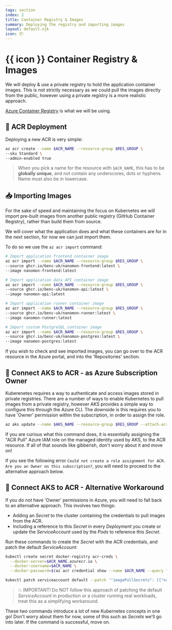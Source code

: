 ```yaml
---
tags: section
index: 2
title: Container Registry & Images
summary: Deploying the registry and importing images
layout: default.njk
icon: 📦
---
```


# {{ icon }} Container Registry & Images

We will deploy & use a private registry to hold the application container images. This is not strictly necessary as we
could pull the images directly from the public, however using a private registry is a more realistic approach.

[Azure Container Registry](https://docs.microsoft.com/azure/container-registry/) is what we will be using.

## 🚀 ACR Deployment

Deploying a new ACR is very simple:

```bash
az acr create --name $ACR_NAME --resource-group $RES_GROUP \
--sku Standard \
--admin-enabled true
```

> When you pick a name for the resource with `$ACR_NAME`, this has to be **globally unique**, and not contain any
> underscores, dots or hyphens. Name must also be in lowercase.

## 📥 Importing Images

For the sake of speed and maintaining the focus on Kubernetes we will import pre-built images from another public
registry (GitHub Container Registry), rather than build them from source.

We will cover what the application does and what these containers are for in the next section, for now we can just
import them.

To do so we use the `az acr import` command:

```bash
# Import application frontend container image
az acr import --name $ACR_NAME --resource-group $RES_GROUP \
--source ghcr.io/benc-uk/nanomon-frontend:latest \
--image nanomon-frontend:latest

# Import application data API container image
az acr import --name $ACR_NAME --resource-group $RES_GROUP \
--source ghcr.io/benc-uk/nanomon-api:latest \
--image nanomon-api:latest

# Import application runner container image
az acr import --name $ACR_NAME --resource-group $RES_GROUP \
--source ghcr.io/benc-uk/nanomon-runner:latest \
--image nanomon-runner:latest

# Import custom PostgreSQL container image
az acr import --name $ACR_NAME --resource-group $RES_GROUP \
--source ghcr.io/benc-uk/nanomon-postgres:latest \
--image nanomon-postgres:latest
```

If you wish to check and see imported images, you can go over to the ACR resource in the Azure portal, and into the
'Repositories' section.

## 🔌 Connect AKS to ACR - as Azure Subscription Owner

Kuberenetes requires a way to authenticate and access images stored in private registries. There are a number of ways to
enable Kubernetes to pull images from a private registry, however AKS provides a simple way to configure this through
the Azure CLI. The downside is this requires you to have 'Owner' permission within the subscription, in order to assign
the role.

```bash
az aks update --name $AKS_NAME --resource-group $RES_GROUP --attach-acr $ACR_NAME
```

If you are curious what this command does, it is essentially assigning the "ACR Pull" Azure IAM role on the managed
identity used by AKS, to the ACR resource. If all of that sounds like gibberish, don't worry about it and move on!

If you see the following error `Could not create a role assignment for ACR. Are you an Owner on this subscription?`, you
will need to proceed to the alternative approach below.

## 🔌 Connect AKS to ACR - Alternative Workaround

If you do not have 'Owner' permissions in Azure, you will need to fall back to an alternative approach. This involves
two things:

- Adding an _Secret_ to the cluster containing the credentials to pull images from the ACR.
- Including a reference to this _Secret_ in every _Deployment_ you create or update the _ServiceAccount_ used by the
  _Pods_ to reference this _Secret_.

Run these commands to create the _Secret_ with the ACR credentials, and patch the default _ServiceAccount_:

```bash
kubectl create secret docker-registry acr-creds \
  --docker-server=$ACR_NAME.azurecr.io \
  --docker-username=$ACR_NAME \
  --docker-password=$(az acr credential show --name $ACR_NAME --query "passwords[0].value" -o tsv)

kubectl patch serviceaccount default --patch '"imagePullSecrets": [{"name": "acr-creds" }]'
```

> 💥 IMPORTANT! Do NOT follow this approach of patching the default _ServiceAccount_ in production or a cluster running
> real workloads, treat this as a simplifying workaround.

These two commands introduce a lot of new Kubernetes concepts in one go! Don't worry about them for now, some of this
such as _Secrets_ we'll go into later. If the command is successful, move on.
